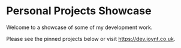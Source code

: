 # Personal Projects Showcase

Welcome to a showcase of some of my development work.

Please see the pinned projects below or visit https://dev.joynt.co.uk.
